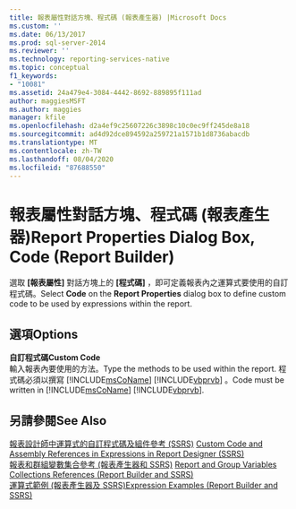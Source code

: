 ```yaml
---
title: 報表屬性對話方塊、程式碼 (報表產生器) |Microsoft Docs
ms.custom: ''
ms.date: 06/13/2017
ms.prod: sql-server-2014
ms.reviewer: ''
ms.technology: reporting-services-native
ms.topic: conceptual
f1_keywords:
- "10081"
ms.assetid: 24a479e4-3084-4442-8692-889895f111ad
author: maggiesMSFT
ms.author: maggies
manager: kfile
ms.openlocfilehash: d2a4ef9c25607226c3898c10c0ec9ff245de8a18
ms.sourcegitcommit: ad4d92dce894592a259721a1571b1d8736abacdb
ms.translationtype: MT
ms.contentlocale: zh-TW
ms.lasthandoff: 08/04/2020
ms.locfileid: "87688550"
---
```

# <a name="report-properties-dialog-box-code-report-builder"></a><span data-ttu-id="728f5-102">報表屬性對話方塊、程式碼 (報表產生器)</span><span class="sxs-lookup"><span data-stu-id="728f5-102">Report Properties Dialog Box, Code (Report Builder)</span></span>
  <span data-ttu-id="728f5-103">選取 **[報表屬性]** 對話方塊上的 **[程式碼]** ，即可定義報表內之運算式要使用的自訂程式碼。</span><span class="sxs-lookup"><span data-stu-id="728f5-103">Select **Code** on the **Report Properties** dialog box to define custom code to be used by expressions within the report.</span></span>  
  
## <a name="options"></a><span data-ttu-id="728f5-104">選項</span><span class="sxs-lookup"><span data-stu-id="728f5-104">Options</span></span>  
 <span data-ttu-id="728f5-105">**自訂程式碼**</span><span class="sxs-lookup"><span data-stu-id="728f5-105">**Custom Code**</span></span>  
 <span data-ttu-id="728f5-106">輸入報表內要使用的方法。</span><span class="sxs-lookup"><span data-stu-id="728f5-106">Type the methods to be used within the report.</span></span> <span data-ttu-id="728f5-107">程式碼必須以撰寫 [!INCLUDE[msCoName](../includes/msconame-md.md)] [!INCLUDE[vbprvb](../includes/vbprvb-md.md)] 。</span><span class="sxs-lookup"><span data-stu-id="728f5-107">Code must be written in [!INCLUDE[msCoName](../includes/msconame-md.md)] [!INCLUDE[vbprvb](../includes/vbprvb-md.md)].</span></span>  
  
## <a name="see-also"></a><span data-ttu-id="728f5-108">另請參閱</span><span class="sxs-lookup"><span data-stu-id="728f5-108">See Also</span></span>  
 <span data-ttu-id="728f5-109">[報表設計師中運算式的自訂程式碼及組件參考 &#40;SSRS&#41;](report-design/custom-code-and-assembly-references-in-expressions-in-report-designer-ssrs.md) </span><span class="sxs-lookup"><span data-stu-id="728f5-109">[Custom Code and Assembly References in Expressions in Report Designer &#40;SSRS&#41;](report-design/custom-code-and-assembly-references-in-expressions-in-report-designer-ssrs.md) </span></span>  
 <span data-ttu-id="728f5-110">[報表和群組變數集合參考 &#40;報表產生器和 SSRS&#41;](report-design/built-in-collections-report-and-group-variables-references-report-builder.md) </span><span class="sxs-lookup"><span data-stu-id="728f5-110">[Report and Group Variables Collections References &#40;Report Builder and SSRS&#41;](report-design/built-in-collections-report-and-group-variables-references-report-builder.md) </span></span>  
 [<span data-ttu-id="728f5-111">運算式範例 &#40;報表產生器及 SSRS&#41;</span><span class="sxs-lookup"><span data-stu-id="728f5-111">Expression Examples &#40;Report Builder and SSRS&#41;</span></span>](report-design/expression-examples-report-builder-and-ssrs.md)  
  
  
